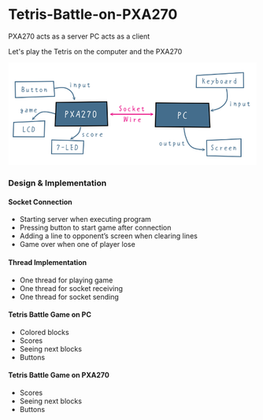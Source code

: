 # Tetris-Battle-on-PXA270

PXA270 acts as a server
PC acts as a client

Let's play the Tetris on the computer and the PXA270

![alt text](https://github.com/BoBoLin/Tetris-Battle-on-PXA270/blob/master/simple%20structure.PNG)

<h3>Design & Implementation</h2>

<h4>Socket Connection</h4>
<ul>
    <li>Starting server when executing program</li>
    <li>Pressing button to start game after connection</li>
    <li>Adding a line to opponent’s screen when clearing  lines</li>
    <li>Game over when one of player lose</li>
</ul>

  
<h4>Thread Implementation</h4>
<ul>
    <li>One thread for playing game</li>
    <li>One thread for socket receiving</li>
    <li>One thread for socket sending</li>
</ul>


<h4>Tetris Battle Game on PC</h4>
<ul>
    <li>Colored blocks</li>
    <li>Scores</li>
    <li>Seeing next blocks</li>
    <li>Buttons</li>
</ul>
<h4>Tetris Battle Game on PXA270</h4>
<ul>
    <li>Scores</li>
    <li>Seeing next blocks</li>
    <li>Buttons</li>
</ul>
